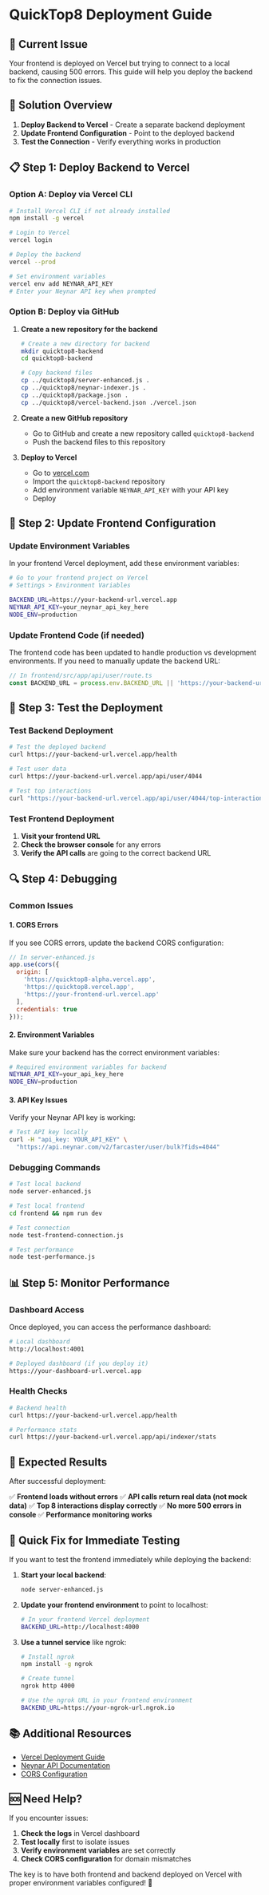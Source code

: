 # QuickTop8 Deployment Guide

## 🚨 **Current Issue**

Your frontend is deployed on Vercel but trying to connect to a local backend, causing 500 errors. This guide will help you deploy the backend to fix the connection issues.

## 🎯 **Solution Overview**

1. **Deploy Backend to Vercel** - Create a separate backend deployment
2. **Update Frontend Configuration** - Point to the deployed backend
3. **Test the Connection** - Verify everything works in production

## 📋 **Step 1: Deploy Backend to Vercel**

### Option A: Deploy via Vercel CLI

```bash
# Install Vercel CLI if not already installed
npm install -g vercel

# Login to Vercel
vercel login

# Deploy the backend
vercel --prod

# Set environment variables
vercel env add NEYNAR_API_KEY
# Enter your Neynar API key when prompted
```

### Option B: Deploy via GitHub

1. **Create a new repository for the backend**
   ```bash
   # Create a new directory for backend
   mkdir quicktop8-backend
   cd quicktop8-backend
   
   # Copy backend files
   cp ../quicktop8/server-enhanced.js .
   cp ../quicktop8/neynar-indexer.js .
   cp ../quicktop8/package.json .
   cp ../quicktop8/vercel-backend.json ./vercel.json
   ```

2. **Create a new GitHub repository**
   - Go to GitHub and create a new repository called `quicktop8-backend`
   - Push the backend files to this repository

3. **Deploy to Vercel**
   - Go to [vercel.com](https://vercel.com)
   - Import the `quicktop8-backend` repository
   - Add environment variable `NEYNAR_API_KEY` with your API key
   - Deploy

## 🔧 **Step 2: Update Frontend Configuration**

### Update Environment Variables

In your frontend Vercel deployment, add these environment variables:

```bash
# Go to your frontend project on Vercel
# Settings > Environment Variables

BACKEND_URL=https://your-backend-url.vercel.app
NEYNAR_API_KEY=your_neynar_api_key_here
NODE_ENV=production
```

### Update Frontend Code (if needed)

The frontend code has been updated to handle production vs development environments. If you need to manually update the backend URL:

```typescript
// In frontend/src/app/api/user/route.ts
const BACKEND_URL = process.env.BACKEND_URL || 'https://your-backend-url.vercel.app';
```

## 🧪 **Step 3: Test the Deployment**

### Test Backend Deployment

```bash
# Test the deployed backend
curl https://your-backend-url.vercel.app/health

# Test user data
curl https://your-backend-url.vercel.app/api/user/4044

# Test top interactions
curl "https://your-backend-url.vercel.app/api/user/4044/top-interactions?limit=8"
```

### Test Frontend Deployment

1. **Visit your frontend URL**
2. **Check the browser console** for any errors
3. **Verify the API calls** are going to the correct backend URL

## 🔍 **Step 4: Debugging**

### Common Issues

#### 1. **CORS Errors**
If you see CORS errors, update the backend CORS configuration:

```javascript
// In server-enhanced.js
app.use(cors({
  origin: [
    'https://quicktop8-alpha.vercel.app',
    'https://quicktop8.vercel.app',
    'https://your-frontend-url.vercel.app'
  ],
  credentials: true
}));
```

#### 2. **Environment Variables**
Make sure your backend has the correct environment variables:

```bash
# Required environment variables for backend
NEYNAR_API_KEY=your_api_key_here
NODE_ENV=production
```

#### 3. **API Key Issues**
Verify your Neynar API key is working:

```bash
# Test API key locally
curl -H "api_key: YOUR_API_KEY" \
  "https://api.neynar.com/v2/farcaster/user/bulk?fids=4044"
```

### Debugging Commands

```bash
# Test local backend
node server-enhanced.js

# Test local frontend
cd frontend && npm run dev

# Test connection
node test-frontend-connection.js

# Test performance
node test-performance.js
```

## 📊 **Step 5: Monitor Performance**

### Dashboard Access

Once deployed, you can access the performance dashboard:

```bash
# Local dashboard
http://localhost:4001

# Deployed dashboard (if you deploy it)
https://your-dashboard-url.vercel.app
```

### Health Checks

```bash
# Backend health
curl https://your-backend-url.vercel.app/health

# Performance stats
curl https://your-backend-url.vercel.app/api/indexer/stats
```

## 🎯 **Expected Results**

After successful deployment:

✅ **Frontend loads without errors**
✅ **API calls return real data (not mock data)**
✅ **Top 8 interactions display correctly**
✅ **No more 500 errors in console**
✅ **Performance monitoring works**

## 🚀 **Quick Fix for Immediate Testing**

If you want to test the frontend immediately while deploying the backend:

1. **Start your local backend**:
   ```bash
   node server-enhanced.js
   ```

2. **Update your frontend environment** to point to localhost:
   ```bash
   # In your frontend Vercel deployment
   BACKEND_URL=http://localhost:4000
   ```

3. **Use a tunnel service** like ngrok:
   ```bash
   # Install ngrok
   npm install -g ngrok
   
   # Create tunnel
   ngrok http 4000
   
   # Use the ngrok URL in your frontend environment
   BACKEND_URL=https://your-ngrok-url.ngrok.io
   ```

## 📚 **Additional Resources**

- [Vercel Deployment Guide](https://vercel.com/docs)
- [Neynar API Documentation](https://docs.neynar.com/)
- [CORS Configuration](https://developer.mozilla.org/en-US/docs/Web/HTTP/CORS)

## 🆘 **Need Help?**

If you encounter issues:

1. **Check the logs** in Vercel dashboard
2. **Test locally** first to isolate issues
3. **Verify environment variables** are set correctly
4. **Check CORS configuration** for domain mismatches

The key is to have both frontend and backend deployed on Vercel with proper environment variables configured! 🚀 